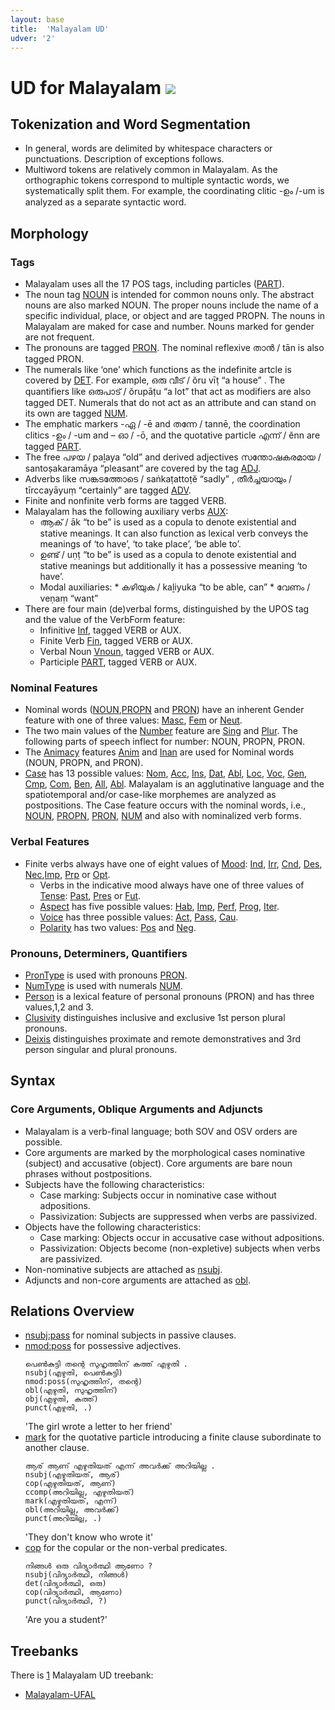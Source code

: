 ```yaml
---
layout: base
title:  'Malayalam UD'
udver: '2'
---
```


# UD for Malayalam <span class="flagspan"><img class="flag" src="../../flags/svg/IN.svg" /></span>

## Tokenization and Word Segmentation

* In general, words are delimited by whitespace characters or punctuations. Description of exceptions follows.
* Multiword tokens are relatively common in Malayalam. As the orthographic tokens correspond to multiple syntactic words, we systematically split them. For example, the coordinating clitic  -ഉം /-um is analyzed as a separate syntactic word. 

## Morphology

### Tags

* Malayalam uses all the 17 POS tags, including particles ([PART]()). 
* The noun tag [NOUN]() is intended for common nouns only. The abstract nouns are also marked NOUN. The proper nouns include the name of a specific individual, place, or object and are tagged PROPN. The nouns in Malayalam are maked for case and number. Nouns marked for gender are not frequent. 
* The pronouns are tagged [PRON](). The nominal reflexive താൻ / tān is also tagged PRON.  
* The numerals like ‘one’ which functions as the indefinite artcle is covered by [DET](). For example, ഒരു വീട് / ŏru vīṭ  “a house” . The quantifiers like ഒരുപാട് / ŏrupāṭu “a lot” that act as modifiers are also tagged DET. Numerals that do not act as an attribute and can stand on its own are tagged [NUM](). 
* The emphatic markers -ഏ / -ē and തന്നേ / tannē, the coordination clitics -ഉം / -um and – ഓ / -ō, and the quotative particle എന്ന് / ĕnn are tagged [PART]().
* The free പഴയ / paḻaya “old” and derived adjectives സന്തോഷകരമായ / santoṣakaramāya “pleasant” are covered by the tag [ADJ](). 
* Adverbs like സങ്കടത്തോടെ / saṅkaṭattoṭĕ “sadly” , തീർച്ചയായും / tīrccayāyuṃ “certainly” are tagged [ADV](). 
* Finite and nonfinite verb forms are tagged VERB.
* Malayalam has the following auxiliary verbs [AUX](): 
    *  ആക് / āk “to be” is used as a copula to denote existential and stative meanings. It can also function as lexical verb conveys the meanings of ‘to have’, ‘to take place’, ‘be able to’. 
    *  ഉണ്ട് / uṇṭ “to be” is used as a copula to denote existential and stative meanings but additionally it has a possessive meaning ‘to have’. 
    *  Modal auxiliaries:
            * കഴിയുക / kaḻiyuka “to be able, can”
            * വേണം / veṇaṃ “want”
* There are four main (de)verbal forms, distinguished by the UPOS tag and the value of the VerbForm feature:
   * Infinitive [Inf](https://universaldependencies.org/u/feat/VerbForm.html#Inf), tagged VERB or AUX. 
   * Finite Verb [Fin](https://universaldependencies.org/u/feat/VerbForm.html#Fin), tagged VERB or AUX.
   * Verbal Noun [Vnoun](https://universaldependencies.org/u/feat/VerbForm.html#Vnoun), tagged VERB or AUX.
   * Participle [PART](https://universaldependencies.org/u/feat/VerbForm.html#Part), tagged VERB or AUX. 

### Nominal Features

* Nominal words ([NOUN](),[PROPN]() and [PRON]()) have an inherent Gender feature with one of three values: [Masc](https://universaldependencies.org/u/feat/Gender.html#masc-masculine-gender), [Fem](https://universaldependencies.org/u/feat/Gender.html#fem-feminine-gender) or [Neut](https://universaldependencies.org/u/feat/Gender.html#neut-neuter-gender).
* The two main values of the [Number]() feature are [Sing](https://universaldependencies.org/u/feat/Number.html#Sing) and [Plur](https://universaldependencies.org/u/feat/Number.html#plur-plural-number). The following parts of speech inflect for number: NOUN, PROPN, PRON. 
* The [Animacy]() features [Anim](https://universaldependencies.org/u/feat/Animacy.html#Anim) and [Inan](https://universaldependencies.org/u/feat/Animacy.html#Inan) are used for Nominal words (NOUN, PROPN, and PRON).  
* [Case]() has 13 possible values: [Nom](https://universaldependencies.org/u/feat/Case.html#nom-nominative--direct), [Acc](https://universaldependencies.org/u/feat/Case.html#Acc), [Ins](https://universaldependencies.org/u/feat/Case.html#Ins), [Dat](https://universaldependencies.org/u/feat/Case.html#Dat), [Abl](https://universaldependencies.org/u/feat/Case.html#Abl), [Loc](https://universaldependencies.org/u/feat/Case.html#Loc), [Voc](https://universaldependencies.org/u/feat/Case.html#Voc), [Gen](https://universaldependencies.org/u/feat/Case.html#Gen), [Cmp](https://universaldependencies.org/u/feat/Case.html#Cmp), [Com](https://universaldependencies.org/u/feat/Case.html#Com), [Ben](https://universaldependencies.org/u/feat/Case.html#Ben), [All](https://universaldependencies.org/u/feat/Case.html#All), [Abl](https://universaldependencies.org/u/feat/Case.html#Abl). Malayalam is an agglutinative language and the spatiotemporal and/or case-like morphemes are analyzed as postpositions. The Case feature occurs with the nominal words, i.e., [NOUN](), [PROPN](), [PRON](), [NUM]() and also with nominalized verb forms.  

### Verbal Features
* Finite verbs always have one of eight values of [Mood](): [Ind](https://universaldependencies.org/u/feat/Mood.html#Ind), [Irr](https://universaldependencies.org/u/feat/Mood.html#Irr), [Cnd](https://universaldependencies.org/u/feat/Mood.html#Cnd), [Des](https://universaldependencies.org/u/feat/Mood.html#Des), [Nec](https://universaldependencies.org/u/feat/Mood.html#Nec),[Imp](https://universaldependencies.org/u/feat/Mood.html#Imp), [Prp](https://universaldependencies.org/u/feat/Mood.html#Prp) or [Opt](https://universaldependencies.org/u/feat/Mood.html#Opt).
   * Verbs in the indicative mood always have one of three values of [Tense](): [Past](https://universaldependencies.org/u/feat/Tense.html#Past), [Pres](https://universaldependencies.org/u/feat/Tense.html#Pres) or [Fut](https://universaldependencies.org/u/feat/Tense.html#fut-future-tense).
   * [Aspect]() has five possible values: [Hab](https://universaldependencies.org/u/feat/Aspect.html#Hab), [Imp](https://universaldependencies.org/u/feat/Aspect.html#Imp), [Perf](https://universaldependencies.org/u/feat/Aspect.html#Perf), [Prog](https://universaldependencies.org/u/feat/Aspect.html#prog-progressive-aspect), [Iter](https://universaldependencies.org/u/feat/Aspect.html#iter-iterative--frequentative-aspect).
   * [Voice]() has three possible values: [Act](https://universaldependencies.org/u/feat/Voice.html#Act), [Pass](https://universaldependencies.org/u/feat/Voice.html#pass-passive-or-patient-focus-voice), [Cau](https://universaldependencies.org/u/feat/Voice.html#cau-causative-voice).
   * [Polarity]() has two values: [Pos](https://universaldependencies.org/u/feat/Polarity.html#Pos) and [Neg](https://universaldependencies.org/u/feat/Polarity.html#neg-negative).

### Pronouns, Determiners, Quantifiers

* [PronType]() is used with pronouns [PRON]().
* [NumType]() is used with numerals [NUM]().
* [Person]() is a lexical feature of personal pronouns (PRON) and has three values,1,2 and 3. 
* [Clusivity]() distinguishes inclusive and exclusive 1st person plural pronouns.
* [Deixis]() distinguishes proximate and remote demonstratives and 3rd person singular and plural pronouns.

## Syntax

### Core Arguments, Oblique Arguments and Adjuncts

* Malayalam is a verb-final language; both SOV and OSV orders are possible.
* Core arguments are marked by the morphological cases nominative (subject) and accusative (object). Core arguments are bare noun phrases without postpositions.
* Subjects have the following characteristics:
    * Case marking: Subjects occur in nominative case without adpositions.
    * Passivization: Subjects are suppressed when verbs are passivized.
* Objects have the following characteristics:
    * Case marking: Objects occur in accusative case without adpositions.
    * Passivization: Objects become (non-expletive) subjects when verbs are passivized.
* Non-nominative subjects are attached as [nsubj]().
* Adjuncts and non-core arguments are attached as [obl]().

## Relations Overview

* [nsubj:pass]() for nominal subjects in passive clauses.
* [nmod:poss]() for possessive adjectives. 
   ~~~sdparse
   പെൺകുട്ടി തന്റെ സുഹൃത്തിന് കത്ത് എഴുതി .
   nsubj(എഴുതി, പെൺകുട്ടി)
   nmod:poss(സുഹൃത്തിന്, തന്റെ)
   obl(എഴുതി, സുഹൃത്തിന്)
   obj(എഴുതി, കത്ത്)
   punct(എഴുതി, .)
   ~~~
   'The girl wrote a letter to her friend'
* [mark]() for the quotative particle introducing a finite clause subordinate to another clause.
   ~~~sdparse
   ആര് ആണ് എഴുതിയത് എന്ന് അവർക്ക് അറിയില്ല .
   nsubj(എഴുതിയത്, ആര്)
   cop(എഴുതിയത്, ആണ്)
   ccomp(അറിയില്ല, എഴുതിയത്)
   mark(എഴുതിയത്, എന്ന്)
   obl(അറിയില്ല, അവർക്ക്)
   punct(അറിയില്ല, .)
   ~~~
   'They don't know who wrote it'
 * [cop]() for the copular or the non-verbal predicates.
   ~~~sdparse
   നിങ്ങൾ ഒരു വിദ്യാർത്ഥി ആണോ ?
   nsubj(വിദ്യാർത്ഥി, നിങ്ങൾ)
   det(വിദ്യാർത്ഥി, ഒരു)
   cop(വിദ്യാർത്ഥി, ആണോ)
   punct(വിദ്യാർത്ഥി, ?)
   ~~~
   'Are you a student?'
   
## Treebanks

There is [1](../treebanks/ml-comparison.html) Malayalam UD treebank:

  * [Malayalam-UFAL](../treebanks/ml_ufal/index.html)

